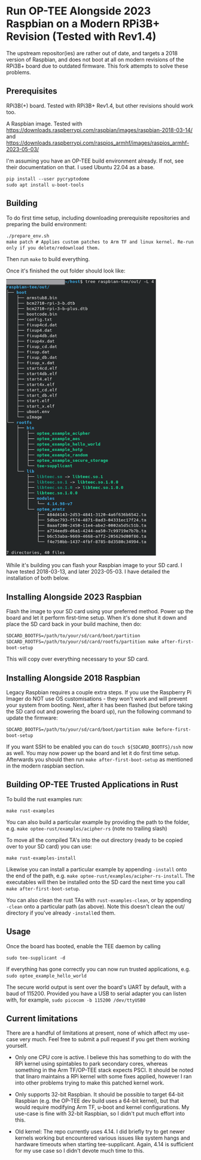 # Run OP-TEE Alongside 2023 Raspbian on a Modern RPi3B+ Revision (Tested with Rev1.4)
The upstream repositor(ies) are rather out of date, and targets a 2018 version of Raspbian, and does not boot at all on modern revisions of the RPi3B+ board due to outdated firmware. This fork attempts to solve these problems.

## Prerequisites
RPi3B(+) board. Tested with RPi3B+ Rev1.4, but other revisions should work too.

A Raspbian image. Tested with https://downloads.raspberrypi.com/raspbian/images/raspbian-2018-03-14/ and https://downloads.raspberrypi.com/raspios_armhf/images/raspios_armhf-2023-05-03/

I'm assuming you have an OP-TEE build environment already. If not, see their documentation on that. I used Ubuntu 22.04 as a base.
```$
pip install --user pycryptodome
sudo apt install u-boot-tools
```

## Building
To do first time setup, including downloading prerequisite repositories and preparing the build environment:

```$
./prepare_env.sh
make patch # Applies custom patches to Arm TF and linux kernel. Re-run only if you delete/redownload them.
```

Then run `make` to build everything.

Once it's finished the out folder should look like:

<img src="doc/raspbian-tee-output.png" width="400"/>

While it's building you can flash your Raspbian image to your SD card. I have tested 2018-03-13, and later 2023-05-03. I have detailed the installation of both below.
## Installing Alongside 2023 Raspbian
Flash the image to your SD card using your preferred method. Power up the board and let it perform first-time setup. When it's done shut it down and place the SD card back in your build machine, then do:
```$
SDCARD_BOOTFS=/path/to/your/sd/card/boot/partition SDCARD_ROOTFS=/path/to/your/sd/card/rootfs/partition make after-first-boot-setup
```
This will copy over everything necessary to your SD card.

## Installing Alongside 2018 Raspbian
Legacy Raspbian requires a couple extra steps. If you use the Raspberry Pi Imager do NOT use OS customisations - they won't work and will prevent your system from booting. Next, after it has been flashed (but before taking the SD card out and powering the board up), run the following command to update the firmware:
```$
SDCARD_BOOTFS=/path/to/your/sd/card/boot/partition make before-first-boot-setup
```
If you want SSH to be enabled you can do `touch ${SDCARD_BOOTFS}/ssh` now as well.
You may now power up the board and let it do first time setup. Afterwards you should then run `make after-first-boot-setup` as mentioned in the modern raspbian section.

## Building OP-TEE Trusted Applications in Rust
To build the rust examples run:
```$
make rust-examples
```
You can also build a particular example by providing the path to the folder, e.g. `make optee-rust/examples/acipher-rs` (note no trailing slash)

To move all the compiled TA's into the out directory (ready to be copied over to your SD card) you can use:
```$
make rust-examples-install
```
Likewise you can install a particular example by appending `-install` onto the end of the path, e.g. `make optee-rust/examples/acipher-rs-install`.
The executables will then be installed onto the SD card the next time you call `make after-first-boot-setup`.

You can also clean the rust TAs with `rust-examples-clean`, or by appending `-clean` onto a particular path (as above). Note this doesn't clean the out/ directory if you've already `-install`ed them.

## Usage
Once the board has booted, enable the TEE daemon by calling
```$
sudo tee-supplicant -d
```
If everything has gone correctly you can now run trusted applications, e.g. `sudo optee_example_hello_world`

The secure world output is sent over the board's UART by default, with a baud of 115200. Provided you have a USB to serial adapter you can listen with, for example, `sudo picocom -b 115200 /dev/ttyUSB0`

## Current limitations
There are a handful of limitations at present, none of which affect my use-case very much. Feel free to submit a pull request if you get them working yourself. 

- Only one CPU core is active. I believe this has something to do with the RPi kernel using spintables to park secondary cores, whereas something in the Arm TF/OP-TEE stack expects PSCI. It should be noted that linaro maintains a RPi kernel with some fixes applied, however I ran into other problems trying to make this patched kernel work.

- Only supports 32-bit Raspbian. It should be possible to target 64-bit Raspbian (e.g. the OP-TEE dev build uses a 64-bit kernel), but that would require modifying Arm TF, u-boot and kernel configurations. My use-case is fine with 32-bit Raspbian, so I didn't put much effort into this.

- Old kernel: The repo currently uses 4.14. I did briefly try to get newer kernels working but encountered various issues like system hangs and hardware timeouts when starting tee-supplicant. Again, 4.14 is sufficient for my use case so I didn't devote much time to this.
